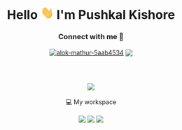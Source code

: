 <div align="center">
<h1 align="center">Hello <img src="https://raw.githubusercontent.com/ABSphreak/ABSphreak/master/gifs/Hi.gif" width="30px" height="30px"> I'm Pushkal Kishore</h1>
<h3 align="center">Connect with me 🔗</h3>
<p align="center">
<a href="https://www.linkedin.com/in/kishorepushkal" target="_blank"><img align="center" src="https://img.shields.io/badge/LinkedIn-0077B5?style=for-the-badge&logo=linkedin&logoColor=white" alt="alok-mathur-5aab4534" /></a>
<a href="mailto:kpushkal122@gmail.com" target="_blank" ><img src="https://img.shields.io/badge/Gmail-D14836?style=for-the-badge&logo=gmail&logoColor=white" align="center"/></a>
</p>
</div>

<!-- <div align="center">

<img  src="./dribble.gif" height="290px"/>

</div> -->

<br></br>

<p align='center'>
  <a href="#"><img src="https://github-readme-stats.vercel.app/api?username=pushkalkishore&show_icons=true&count_private=true&theme=dark" width="350"></a>
</p>

<p align='center'>
  💻 My workspace<br/><br/>
  <img src="https://img.shields.io/badge/windows-%230078D6.svg?&style=for-the-badge&logo=windows&logoColor=white" />
  <img src="https://img.shields.io/badge/intel-core%20i3%2011th-%230071C5.svg?&style=for-the-badge&logo=intel&logoColor=white" />
  <img src="https://img.shields.io/badge/RAM-8GB-%230071C5.svg?&style=for-the-badge&logoColor=white" />
</p>

<!-- # My Stats 📈

<table>
  <tr>
    <td><img src="https://github-readme-stats.vercel.app/api?username=pushkalkishore&theme=radical&show_icons=true"  display=block width=100% height=auto  alt="1" ></td>
             <td><img src="https://github-readme-stats.vercel.app/api/top-langs/?username=pushkalkishore&theme=radical&layout=compact&hide=Jupyter%20Notebook"  display=block width=200% height=200%  alt="2" ></td>
  </tr>
</table>

# Profile Overview 👨🏻‍💻

<img src="https://github-profile-summary-cards.vercel.app/api/cards/profile-details?username=pushkalkishore&theme=monokai"  display=block width=100% height=auto  alt="1" >
<table>
  <tr>
    <td>
      <img src = "https://gpvc.arturio.dev/pushkalkishore" alt = "?" />
    </td>
    <td>
      <img src = "https://visitor-badge.glitch.me/badge?page_id=pushkalkishore" alt= "?" />
    </td>
  </tr> -->
